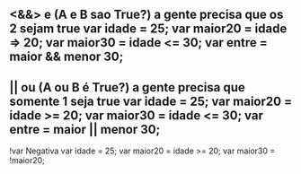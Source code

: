 <&&> e (A e B sao True?) a gente precisa que os 2 sejam true
var idade = 25;
var maior20 = idade => 20;
var maior30 = idade <= 30;
var entre = maior && menor 30;
--------------------------------------
|| ou (A ou B é True?) a gente precisa que somente 1 seja true
var idade = 25;
var maior20 = idade >= 20;
var maior30 = idade <= 30;
var entre = maior || menor 30;
--------------------------------------
!var Negativa
var idade = 25;
var maior20 = idade >= 20;
var maior30 = !maior20;